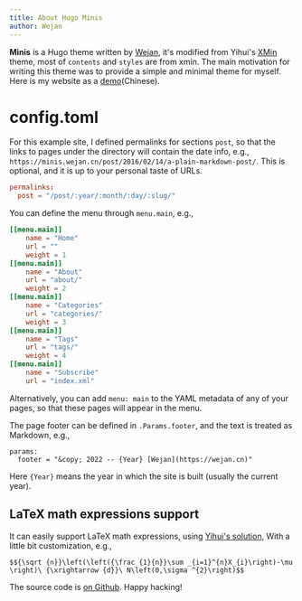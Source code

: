 ```yaml
---
title: About Hugo Minis
author: Wejan
---
```


**Minis** is a Hugo theme written by [Wejan](https://wejan.cn), it's modified from Yihui's [XMin](https://github.com/yihui/hugo-xmin/) theme, most of `contents` and `styles` are from xmin. The main motivation for writing this theme was to provide a simple and minimal theme for myself. Here is my website as a [demo](https://wejan.cn)(Chinese).

# config.toml

For this example site, I defined permalinks for sections `post`, so that the links to pages under the directory will contain the date info, e.g., `https://minis.wejan.cn/post/2016/02/14/a-plain-markdown-post/`. This is optional, and it is up to your personal taste of URLs.

```toml
permalinks:
  post = "/post/:year/:month/:day/:slug/"
```

You can define the menu through `menu.main`, e.g.,

```toml
[[menu.main]]
    name = "Home"
    url = ""
    weight = 1
[[menu.main]]
    name = "About"
    url = "about/"
    weight = 2
[[menu.main]]
    name = "Categories"
    url = "categories/"
    weight = 3
[[menu.main]]
    name = "Tags"
    url = "tags/"
    weight = 4
[[menu.main]]
    name = "Subscribe"
    url = "index.xml"
```

Alternatively, you can add `menu: main` to the YAML metadata of any of your pages, so that these pages will appear in the menu.

The page footer can be defined in `.Params.footer`, and the text is treated as Markdown, e.g.,

```
params:
  footer = "&copy; 2022 -- {Year} [Wejan](https://wejan.cn)"
```

Here `{Year}` means the year in which the site is built (usually the current year).

## LaTeX math expressions support

It can easily support LaTeX math expressions, using [Yihui's solution](https://yihui.org/en/2018/07/latex-math-markdown/), With a little bit customization, e.g.,

`$${\sqrt {n}}\left(\left({\frac {1}{n}}\sum _{i=1}^{n}X_{i}\right)-\mu \right)\ {\xrightarrow {d}}\ N\left(0,\sigma ^{2}\right)$$`


The source code is [on Github](https://github.com/lowejan/hugo-minis). Happy hacking!
